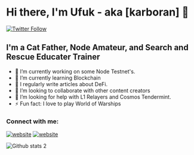 # Hi there, I'm Ufuk - aka [karboran] 👋

[![Twitter Follow](https://img.shields.io/twitter/follow/karboran?color=1DA1F2&logo=twitter&style=for-the-badge)](https://twitter.com/intent/follow?original_referer=https%3A%2F%2Fgithub.com%2Fkarboran&screen_name=karboran)

## I'm a Cat Father, Node Amateur, and Search and Rescue Educater Trainer

- 🔭 I’m currently working on some Node Testnet's.
- 🌱 I’m currently learning Blockchain
- 📝 I regularly write articles about DeFi.
- 👯 I’m looking to collaborate with other content creators
- 🤔 I’m looking for help with L1 Relayers and Cosmos Tendermint.
- ⚡ Fun fact: I love to play World of Warships  

### Connect with me:

[![website](./img/twitter-light.svg)](https://twitter.com/karboran#gh-light-mode-only)
[![website](./img/twitter-dark.svg)](https://twitter.com/karboran#gh-dark-mode-only)
&nbsp;&nbsp;

![Github stats 2](https://github-readme-stats.vercel.app/api?username=karborantr&show_icons=true&theme=radical)
